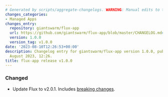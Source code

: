 ```yaml
---
# Generated by scripts/aggregate-changelogs. WARNING: Manual edits to this files will be overwritten.
changes_categories:
- Managed Apps
changes_entry:
  repository: giantswarm/flux-app
  url: https://github.com/giantswarm/flux-app/blob/master/CHANGELOG.md#100---2023-08-09
  version: 1.0.0
  version_tag: v1.0.0
date: '2023-08-10T12:26:53+00:00'
description: Changelog entry for giantswarm/flux-app version 1.0.0, published on 10
  August 2023, 12:26.
title: flux-app release v1.0.0
---
```


### Changed
- Update Flux to v2.0.1. Includes [breaking changes](https://github.com/fluxcd/flux2/releases/tag/v2.0.1).
